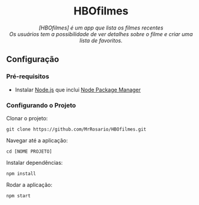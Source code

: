 <h1 align="center">HBOfilmes</h1>
<p align="center">
  <i>[HBOfilmes] é um app que lista os filmes recentes
    <br>Os usuários tem a possibilidade de ver detalhes sobre o filme e criar uma lista de favoritos.</i>
  <br>
</p>

## Configuração

### Pré-requisitos

- Instalar [Node.js] que inclui [Node Package Manager][npm]

### Configurando o Projeto

Clonar o projeto:

```
git clone https://github.com/MrRosario/HBOfilmes.git
```

Navegar até a aplicação:

```
cd [NOME PROJETO]
```

Instalar dependências:

```
npm install
```

Rodar a aplicação:

```
npm start
```
[HBOfilmes]: https://hbo-filmes.vercel.app/
[node.js]: https://nodejs.org/
[npm]: https://www.npmjs.com/get-npm